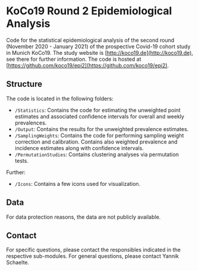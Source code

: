 # KoCo19 Round 2 Epidemiological Analysis

Code for the statistical epidemiological analysis of the second round
(November 2020 - January 2021) of the prospective Covid-19 cohort study in
Munich KoCo19.
The study website is [http://koco19.de](http://koco19.de), see there for
further information.
The code is hosted at
[https://github.com/koco19/epi2](https://github.com/koco19/epi2).

## Structure

The code is located in the following folders:

* `/Statistics`: Contains the code for estimating the unweighted point
  estimates and associated confidence intervals for overall and weekly
  prevalences.
* `/Output`: Contains the results for the unweighted prevalence estimates.
* `/SamplingWeights`: Contains the code for performing sampling weight
  correction and calibration.
  Contains also weighted prevalence and incidence estimates along with
  confidence intervals.
* `/PermutationStudies`: Contains clustering analyses via permutation tests.

Further:

* `/Icons`: Contains a few icons used for visualization.

## Data

For data protection reasons, the data are not publicly available.

## Contact

For specific questions, please contact the responsibles indicated in the
respective sub-modules.
For general questions, please contact Yannik Schaelte.
